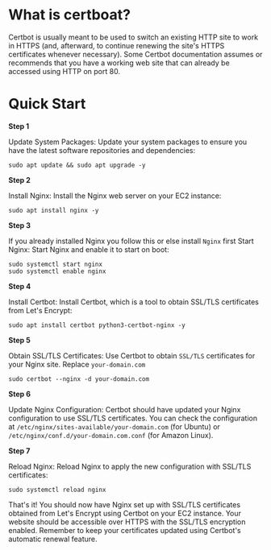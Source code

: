 
# What is certboat?

Certbot is usually meant to be used to switch an existing HTTP site to work in HTTPS (and, afterward, to continue renewing the site's HTTPS certificates whenever necessary). Some Certbot documentation assumes or recommends that you have a working web site that can already be accessed using HTTP on port 80.

# Quick Start

**Step 1**

Update System Packages:
Update your system packages to ensure you have the latest software repositories and dependencies:
```
sudo apt update && sudo apt upgrade -y
```

**Step 2**

Install Nginx:
Install the Nginx web server on your EC2 instance:
```
sudo apt install nginx -y
```

**Step 3**

If you already installed Nginx you follow this or else install `Nginx` first
Start Nginx:
Start Nginx and enable it to start on boot:
```
sudo systemctl start nginx
sudo systemctl enable nginx
```

**Step 4**

Install Certbot:
Install Certbot, which is a tool to obtain SSL/TLS certificates from Let's Encrypt:
```
sudo apt install certbot python3-certbot-nginx -y
```

**Step 5**

Obtain SSL/TLS Certificates:
Use Certbot to obtain `SSL/TLS` certificates for your Nginx site. Replace `your-domain.com`
```
sudo certbot --nginx -d your-domain.com
```

**Step 6**

Update Nginx Configuration:
Certbot should have updated your Nginx configuration to use SSL/TLS certificates. You can check the configuration at `/etc/nginx/sites-available/your-domain.com` (for Ubuntu) or `/etc/nginx/conf.d/your-domain.com.conf` (for Amazon Linux).

**Step 7**

Reload Nginx:
Reload Nginx to apply the new configuration with SSL/TLS certificates:
```
sudo systemctl reload nginx
```
That's it! You should now have Nginx set up with SSL/TLS certificates obtained from Let's Encrypt using Certbot on your EC2 instance. Your website should be accessible over HTTPS with the SSL/TLS encryption enabled. Remember to keep your certificates updated using Certbot's automatic renewal feature.

